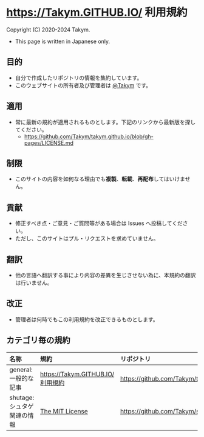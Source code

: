 # <https://Takym.GITHUB.IO/> 利用規約
Copyright (C) 2020-2024 Takym.

* This page is written in Japanese only.

## 目的
* 自分で作成したリポジトリの情報を集約しています。
* このウェブサイトの所有者及び管理者は [@Takym](https://github.com/Takym) です。

## 適用
* 常に最新の規約が適用されるものとします。下記のリンクから最新版を探してください。
	* <https://github.com/Takym/takym.github.io/blob/gh-pages/LICENSE.md>

## 制限
<!-- GitHub の規約上不可能？
* このサイトのリポジトリを如何なる理由でも**フォーク**してはいけません。
* このサイトのリポジトリを如何なる理由でも**クローン**してはいけません。
-->
* このサイトの内容を如何なる理由でも**複製**、**転載**、**再配布**してはいけません。

## 貢献
* 修正すべき点・ご意見・ご質問等がある場合は Issues へ投稿してください。
* ただし、このサイトはプル・リクエストを求めていません。

## 翻訳
* 他の言語へ翻訳する事により内容の差異を生じさせない為に、本規約の翻訳は行いません。

## 改正
* 管理者は何時でもこの利用規約を改正できるものとします。

## カテゴリ毎の規約

|名称|規約|リポジトリ|ブログサイト|ウィキサイト|
|:---|:---|:---------|:-----------|:-----------|
|general: 一般的な記事|[https://Takym.GITHUB.IO/ 利用規約](https://takym.github.io/LICENSE.html)|<https://github.com/Takym/takym.github.io>|<https://takym.github.io/blog/general>|<https://takym.github.io/wiki/general>|
|shutage: シュタゲ関連の情報|[The MIT License](https://takym.github.io/blog/shutage/LICENSE.html)|<https://github.com/Takym/shutage>|<https://takym.github.io/blog/shutage>|<https://takym.github.io/wiki/shutage>|
